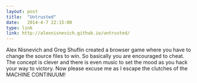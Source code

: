 ```yaml
---
layout: post
title:  "Untrusted"
date:   2014-4-7 22:15:00
type: link
link: http://alexnisnevich.github.io/untrusted/
---
```

Alex Nisnevich and Greg Shuflin created a browser game where you have to change the source files to win. So basically you are encouraged to cheat. The concept is clever and there is even music to set the mood as you hack your way to victory. Now please excuse me as I escape the clutches of the MACHINE CONTINUUM!